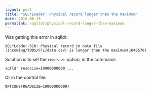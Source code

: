 ```yaml
---
layout: post
title: "SQL*Loader: Physical record longer than the maximum"
date: 2018-06-15
permalink: /sqlldr/physical-record-longer-than-maximum
---
```

Was getting this error in sqlldr:
```
SQL*Loader-510: Physical record in data file (incoming/TODS/FFL/data.csv) is longer than the maximum(1048576)
```

Solution is to set the `readsize` option, in the command:
```
sqlldr readsize=10000000000 ...
```

Or in the control file:
```
OPTIONS(READSIZE=10000000000)
```
